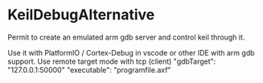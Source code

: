 # KeilDebugAlternative
Permit to create an emulated arm gdb server and control keil through it.

Use it with PlatformIO / Cortex-Debug in vscode or other IDE with arm gdb support.
Use remote target mode with tcp (client)
"gdbTarget": "127.0.0.1:50000"
"executable": "programfile.axf"
